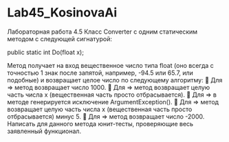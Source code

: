 # Lab45_KosinovaAi
Лабораторная работа 4.5
Класс Converter с одним статическим методом с следующей сигнатурой:

public static int Do(float x);

Метод получает на вход вещественное число типа float (оно всегда с
точностью 1 знак после запятой, например, -94.5 или 65.7, или подобные) и
возвращает целое число по следующему алгоритму:
 Для ⇒ метод возвращает число 1000.
 Для ⇒ метод возвращает целую часть числа х (вещественная часть просто
отбрасывается).
 Для ⇒ в методе генерируется исключение ArgumentException().
 Для ⇒ метод возвращает целую часть числа x (вещественная часть просто
отбрасывается) минус 5.
 Для ⇒ метод возвращает число -2000.
Написать для данного метода юнит-тесты, проверяющие весь заявленный
функционал.
